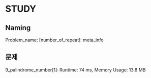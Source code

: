 # STUDY 

## Naming
Problem_name: [number_of_repeat]: meta_info


## 문제 
9_palindrome_number[1]: Runtime: 74 ms, Memory Usage: 13.8 MB




